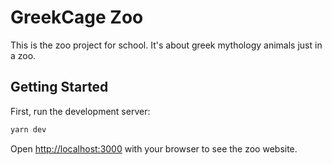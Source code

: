 # GreekCage Zoo

This is the zoo project for school. It's about greek mythology animals just in a zoo.

## Getting Started

First, run the development server:

```bash
yarn dev
```

Open [http://localhost:3000](http://localhost:3000) with your browser to see the zoo website.
